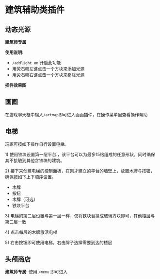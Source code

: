 # 建筑辅助类插件

## 动态光源

**建筑师专属**

**使用说明**:

* `/addlight on`        开启此功能
* 用荧石粉左键点击一个方块来添加光源
* 用荧石粉右键点击一个方块来移除光源

**插件效果图**

## 画画

在游戏聊天框中输入`/artmap`即可进入画画插件，在操作菜单里查看操作帮助

## 电梯

玩家可按如下操作自行设置电梯。

1\) 使用铁块设置第一层平台.，该平台可以为最多15格组成的任意形状，同时确保其不接触到其他含铁块的建筑。

2\) 接下来创建电梯的控制面板，在刚才建立的平台的墙壁上，放置木牌与按钮，确保按如下上下顺序设置。

* 木牌
* 按钮
* 木牌（可选）
* 铁块平台

3\) 电梯的第二层设置与第一层一样，仅将铁块替换成玻璃方块即可，其他楼层与第二层一致

4\) 点击每层的木牌激活电梯

5\) 右击按钮即可使用电梯，右击牌子选择需要到达的楼层

## 头颅商店

**建筑师专属**: 使用 `/menu` 即可进入

